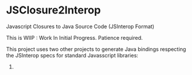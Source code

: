 # JSClosure2Interop
Javascript Closures to Java Source Code (JSInterop Format)

This is WIIP : Work In Initial Progress. Patience required.

This project uses two other projects to generate Java bindings respecting the JSInterop specs for standard Javasscript libraries:

1) 
